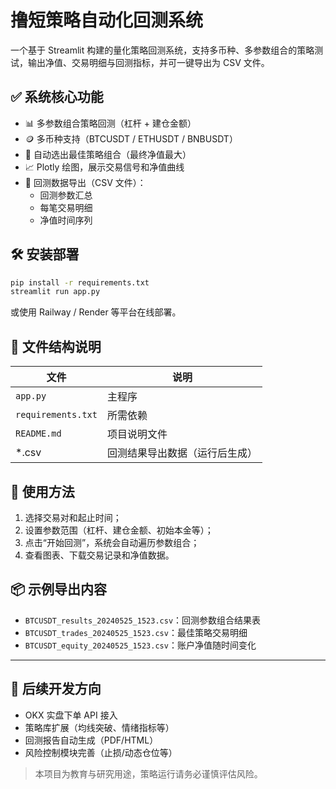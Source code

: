 
# 撸短策略自动化回测系统

一个基于 Streamlit 构建的量化策略回测系统，支持多币种、多参数组合的策略测试，输出净值、交易明细与回测指标，并可一键导出为 CSV 文件。

## ✅ 系统核心功能

- 📊 多参数组合策略回测（杠杆 + 建仓金额）
- 🪙 多币种支持（BTCUSDT / ETHUSDT / BNBUSDT）
- 🧠 自动选出最佳策略组合（最终净值最大）
- 📈 Plotly 绘图，展示交易信号和净值曲线
- 📄 回测数据导出（CSV 文件）：
  - 回测参数汇总
  - 每笔交易明细
  - 净值时间序列

## 🛠️ 安装部署

```bash
pip install -r requirements.txt
streamlit run app.py
```

或使用 Railway / Render 等平台在线部署。

## 📁 文件结构说明

| 文件 | 说明 |
|------|------|
| `app.py` | 主程序 |
| `requirements.txt` | 所需依赖 |
| `README.md` | 项目说明文件 |
| *.csv | 回测结果导出数据（运行后生成） |

## 🧪 使用方法

1. 选择交易对和起止时间；
2. 设置参数范围（杠杆、建仓金额、初始本金等）；
3. 点击“开始回测”，系统会自动遍历参数组合；
4. 查看图表、下载交易记录和净值数据。

## 📦 示例导出内容

- `BTCUSDT_results_20240525_1523.csv`：回测参数组合结果表
- `BTCUSDT_trades_20240525_1523.csv`：最佳策略交易明细
- `BTCUSDT_equity_20240525_1523.csv`：账户净值随时间变化

---

## 📌 后续开发方向

- OKX 实盘下单 API 接入
- 策略库扩展（均线突破、情绪指标等）
- 回测报告自动生成（PDF/HTML）
- 风险控制模块完善（止损/动态仓位等）

> 本项目为教育与研究用途，策略运行请务必谨慎评估风险。
